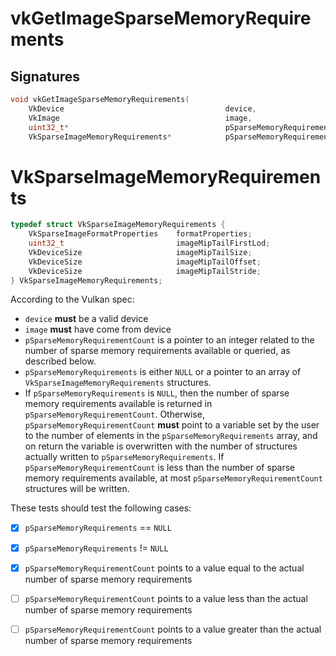 # vkGetImageSparseMemoryRequirements

## Signatures
```c++
void vkGetImageSparseMemoryRequirements(
    VkDevice                                    device,
    VkImage                                     image,
    uint32_t*                                   pSparseMemoryRequirementCount,
    VkSparseImageMemoryRequirements*            pSparseMemoryRequirements);
```

# VkSparseImageMemoryRequirements
```c++
typedef struct VkSparseImageMemoryRequirements {
    VkSparseImageFormatProperties    formatProperties;
    uint32_t                         imageMipTailFirstLod;
    VkDeviceSize                     imageMipTailSize;
    VkDeviceSize                     imageMipTailOffset;
    VkDeviceSize                     imageMipTailStride;
} VkSparseImageMemoryRequirements;
```

According to the Vulkan spec:
- `device` **must** be a valid device
- `image` **must** have come from device
- `pSparseMemoryRequirementCount` is a pointer to an integer related to the
  number of sparse memory requirements available or queried, as described below.
- `pSparseMemoryRequirements` is either `NULL` or a pointer to an array of
  `VkSparseImageMemoryRequirements` structures.
- If `pSparseMemoryRequirements` is `NULL`, then the number of sparse memory
  requirements available is returned in `pSparseMemoryRequirementCount`.
  Otherwise, `pSparseMemoryRequirementCount` **must** point to a variable set
  by the user to the number of elements in the `pSparseMemoryRequirements`
  array, and on return the variable is overwritten with the number of
  structures actually written to `pSparseMemoryRequirements`. If
  `pSparseMemoryRequirementCount` is less than the number of sparse memory
  requirements available, at most `pSparseMemoryRequirementCount` structures
  will be written.

These tests should test the following cases:
- [x] `pSparseMemoryRequirements` == `NULL`
- [x] `pSparseMemoryRequirements` != `NULL`
- [x] `pSparseMemoryRequirementCount` points to a value equal to the actual
  number of sparse memory requirements
- [ ] `pSparseMemoryRequirementCount` points to a value less than the actual
  number of sparse memory requirements
- [ ] `pSparseMemoryRequirementCount` points to a value greater than the actual
  number of sparse memory requirements

